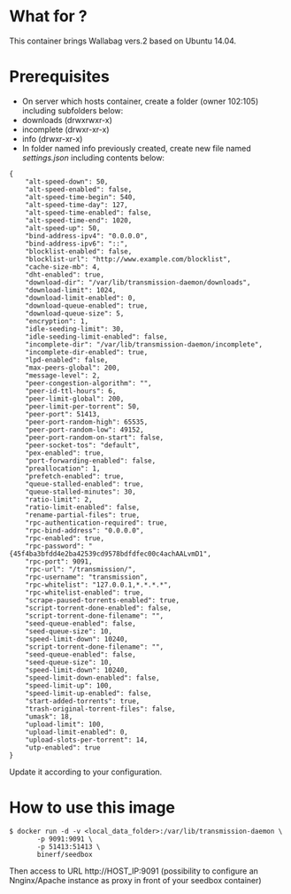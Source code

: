 # What for ?
This container brings Wallabag vers.2 based on Ubuntu 14.04.

# Prerequisites
* On server which hosts container, create a folder (owner 102:105) including subfolders below:
 * downloads (drwxrwxr-x)
 * incomplete (drwxr-xr-x)
 * info (drwxr-xr-x)
* In folder named info previously created, create new file named *settings.json* including contents below:
```
{
    "alt-speed-down": 50,
    "alt-speed-enabled": false,
    "alt-speed-time-begin": 540,
    "alt-speed-time-day": 127,
    "alt-speed-time-enabled": false,
    "alt-speed-time-end": 1020,
    "alt-speed-up": 50,
    "bind-address-ipv4": "0.0.0.0",
    "bind-address-ipv6": "::",
    "blocklist-enabled": false,
    "blocklist-url": "http://www.example.com/blocklist",
    "cache-size-mb": 4,
    "dht-enabled": true,
    "download-dir": "/var/lib/transmission-daemon/downloads",
    "download-limit": 1024,
    "download-limit-enabled": 0,
    "download-queue-enabled": true,
    "download-queue-size": 5,
    "encryption": 1,
    "idle-seeding-limit": 30,
    "idle-seeding-limit-enabled": false,
    "incomplete-dir": "/var/lib/transmission-daemon/incomplete",
    "incomplete-dir-enabled": true,
    "lpd-enabled": false,
    "max-peers-global": 200,
    "message-level": 2,
    "peer-congestion-algorithm": "",
    "peer-id-ttl-hours": 6,
    "peer-limit-global": 200,
    "peer-limit-per-torrent": 50,
    "peer-port": 51413,
    "peer-port-random-high": 65535,
    "peer-port-random-low": 49152,
    "peer-port-random-on-start": false,
    "peer-socket-tos": "default",
    "pex-enabled": true,
    "port-forwarding-enabled": false,
    "preallocation": 1,
    "prefetch-enabled": true,
    "queue-stalled-enabled": true,
    "queue-stalled-minutes": 30,
    "ratio-limit": 2,
    "ratio-limit-enabled": false,
    "rename-partial-files": true,
    "rpc-authentication-required": true,
    "rpc-bind-address": "0.0.0.0",
    "rpc-enabled": true,
    "rpc-password": "{45f4ba3bfdd4e2ba42539cd9578bdfdfec00c4achAALvmD1",
    "rpc-port": 9091,
    "rpc-url": "/transmission/",
    "rpc-username": "transmission",
    "rpc-whitelist": "127.0.0.1,*.*.*.*",
    "rpc-whitelist-enabled": true,
    "scrape-paused-torrents-enabled": true,
    "script-torrent-done-enabled": false,
    "script-torrent-done-filename": "",
    "seed-queue-enabled": false,
    "seed-queue-size": 10,
    "speed-limit-down": 10240,
    "script-torrent-done-filename": "",
    "seed-queue-enabled": false,
    "seed-queue-size": 10,
    "speed-limit-down": 10240,
    "speed-limit-down-enabled": false,
    "speed-limit-up": 100,
    "speed-limit-up-enabled": false,
    "start-added-torrents": true,
    "trash-original-torrent-files": false,
    "umask": 18,
    "upload-limit": 100,
    "upload-limit-enabled": 0,
    "upload-slots-per-torrent": 14,
    "utp-enabled": true
}
```
Update it according to your configuration.

# How to use this image
    $ docker run -d -v <local_data_folder>:/var/lib/transmission-daemon \
           -p 9091:9091 \
           -p 51413:51413 \
           binerf/seedbox

Then access to URL http://HOST_IP:9091
(possibility to configure an Nnginx/Apache instance as proxy in front of your seedbox container) 
